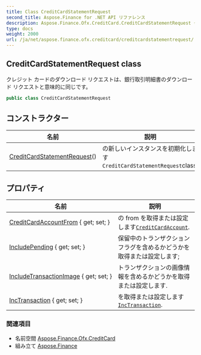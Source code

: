 ```yaml
---
title: Class CreditCardStatementRequest
second_title: Aspose.Finance for .NET API リファレンス
description: Aspose.Finance.Ofx.CreditCard.CreditCardStatementRequest クラス. クレジット カードのダウンロード リクエストは銀行取引明細書のダウンロード リクエストと意味的に同じです
type: docs
weight: 2000
url: /ja/net/aspose.finance.ofx.creditcard/creditcardstatementrequest/
---
```

## CreditCardStatementRequest class

クレジット カードのダウンロード リクエストは、銀行取引明細書のダウンロード リクエストと意味的に同じです。

```csharp
public class CreditCardStatementRequest
```

## コンストラクター

| 名前 | 説明 |
| --- | --- |
| [CreditCardStatementRequest](creditcardstatementrequest/)() | の新しいインスタンスを初期化します`CreditCardStatementRequest`class. |

## プロパティ

| 名前 | 説明 |
| --- | --- |
| [CreditCardAccountFrom](../../aspose.finance.ofx.creditcard/creditcardstatementrequest/creditcardaccountfrom/) { get; set; } | の from を取得または設定します[`CreditCardAccount`](../../aspose.finance.ofx/creditcardaccount/). |
| [IncludePending](../../aspose.finance.ofx.creditcard/creditcardstatementrequest/includepending/) { get; set; } | 保留中のトランザクション フラグを含めるかどうかを取得または設定します; |
| [IncludeTransactionImage](../../aspose.finance.ofx.creditcard/creditcardstatementrequest/includetransactionimage/) { get; set; } | トランザクションの画像情報を含めるかどうかを取得または設定します. |
| [IncTransaction](../../aspose.finance.ofx.creditcard/creditcardstatementrequest/inctransaction/) { get; set; } | を取得または設定します[`IncTransaction`](./inctransaction/). |

### 関連項目

* 名前空間 [Aspose.Finance.Ofx.CreditCard](../../aspose.finance.ofx.creditcard/)
* 組み立て [Aspose.Finance](../../)


